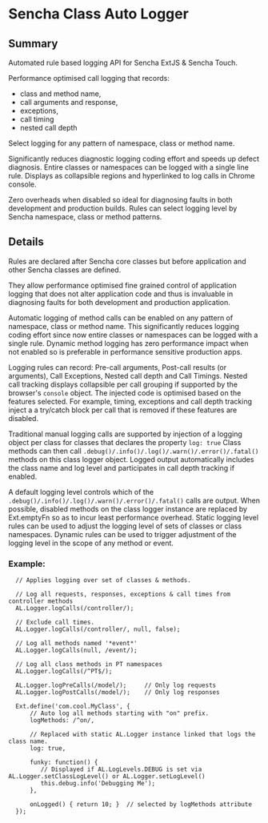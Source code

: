 # Sencha Class Auto Logger

## Summary

Automated rule based logging API for Sencha ExtJS & Sencha Touch. 

Performance optimised call logging that records: 
- class and method name, 
- call arguments and response, 
- exceptions, 
- call timing 
- nested call depth 

Select logging for any pattern of namespace, class or method name. 

Significantly reduces diagnostic logging coding effort and speeds up defect diagnosis. Entire classes or namespaces can be logged with a single line rule. Displays as collapsible regions and hyperlinked to log calls in Chrome console. 

Zero overheads when disabled so ideal for diagnosing faults in both development and production builds. 
Rules can select logging level by Sencha namespace, class or method patterns.


## Details

Rules are declared after Sencha core classes but before application and other Sencha classes are defined.

They allow performance optimised fine grained control of application logging that does not alter application
code and thus is invaluable in diagnosing faults for both development and production application.

Automatic logging of method calls can be enabled on any pattern of namespace, class or method name.
This significantly reduces logging coding effort since now entire classes or namespaces can be logged with a single rule.
Dynamic method logging has zero performance impact when not enabled so is preferable in performance sensitive production apps.

Logging rules can record: Pre-call arguments, Post-call results (or arguments), Call Exceptions, Nested call depth and Call Timings.
Nested call tracking displays collapsible per call grouping if supported by the browser's `console` object.
The injected code is optimised based on the features selected. For example, timing, exceptions and call depth tracking inject a
a try/catch block per call that is removed if these features are disabled.

Traditional manual logging calls are supported by injection of a logging object per class for classes that declares the property `log: true`
Class methods can then call `.debug()/.info()/.log()/.warn()/.error()/.fatal()` methods on this class logger object.
Logged output automatically includes the class name and log level and participates in call depth tracking if enabled.

A default logging level controls which of the `.debug()/.info()/.log()/.warn()/.error()/.fatal()` calls are output.
When possible, disabled methods on the class logger instance are replaced by Ext.emptyFn so as to incur least performance overhead.
Static logging level rules can be used to adjust the logging level of sets of classes or class namespaces.
Dynamic rules can be used to trigger adjustment of the logging level in the scope of any method or event.

### Example:

      // Applies logging over set of classes & methods.

      // Log all requests, responses, exceptions & call times from controller methods
      AL.Logger.logCalls(/controller/);   

      // Exclude call times.
      AL.Logger.logCalls(/controller/, null, false);  
      
      // Log all methods named '*event*'
      AL.Logger.logCalls(null, /event/);  
      
      // Log all class methods in PT namespaces
      AL.Logger.logCalls(/^PT$/);         

      AL.Logger.logPreCalls(/model/);     // Only log requests
      AL.Logger.logPostCalls(/model/);    // Only log responses

      Ext.define('com.cool.MyClass', {
          // Auto log all methods starting with "on" prefix.
          logMethods: /^on/,   

          // Replaced with static AL.Logger instance linked that logs the class name.
          log: true,           

          funky: function() {
             // Displayed if AL.LogLevels.DEBUG is set via AL.Logger.setClassLogLevel() or AL.Logger.setLogLevel()
             this.debug.info('Debugging Me');
          },

          onLogged() { return 10; }  // selected by logMethods attribute
      });
